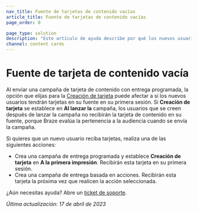 ```yaml
---
nav_title: Fuente de tarjetas de contenido vacías
article_title: Fuente de tarjetas de contenido vacías
page_order: 0

page_type: solution
description: "Este artículo de ayuda describe por qué los nuevos usuarios pueden no tener tarjetas de contenido en su fuente, y cómo resolver este problema."
channel: content cards
---
```


# Fuente de tarjeta de contenido vacía

Al enviar una campaña de tarjeta de contenido con entrega programada, la opción que elijas para la [Creación de tarjeta]({{site.baseurl}}/user_guide/message_building_by_channel/content_cards/create/card_creation/#overview) puede afectar a si los nuevos usuarios tendrán tarjetas en su fuente en su primera sesión. Si **Creación de tarjeta** se establece en **Al lanzar la** campaña, los usuarios que se creen después de lanzar la campaña no recibirán la tarjeta de contenido en su fuente, porque Braze evalúa la pertenencia a la audiencia cuando se envía la campaña.

Si quieres que un nuevo usuario reciba tarjetas, realiza una de las siguientes acciones:

- Crea una campaña de entrega programada y establece **Creación de tarjeta** en **A la primera impresión**. Recibirán esta tarjeta en su primera sesión.
- Crea una campaña de entrega basada en acciones. Recibirán esta tarjeta la próxima vez que realicen la acción seleccionada.

¿Aún necesitas ayuda? Abre un [ticket de soporte]({{site.baseurl}}/braze_support/).

_Última actualización: 17 de abril de 2023_
